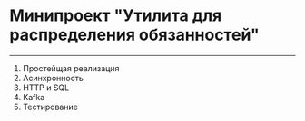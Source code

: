 # Минипроект "Утилита для распределения обязанностей"
---

1. Простейщая реализация 
2. Асинхронность
3. HTTP и SQL
4. Kafka
5. Тестирование